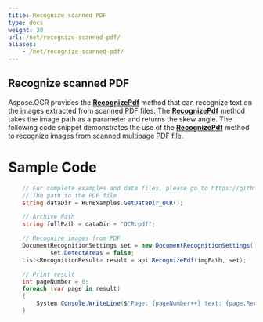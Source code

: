 ```yaml
---
title: Recognize scanned PDF
type: docs
weight: 30
url: /net/recognize-scanned-pdf/
aliases:
    - /net/recognize-scanned-pdf/
---
```


## Recognize scanned PDF

Aspose.OCR provides the [**RecognizePdf**](https://apireference.aspose.com/ocr/net/aspose.ocr.asposeocr/calculateskew/methods/1) method that can recognize text on the images extracted from scanned PDF files. The [**RecognizePdf**](https://apireference.aspose.com/ocr/net/aspose.ocr.asposeocr/calculateskew/methods/1) method takes the image path as a parameter and returns the skew angle. 
The following code snippet demonstrates the use of the [**RecognizePdf**](https://apireference.aspose.com/ocr/net/aspose.ocr.asposeocr/calculateskew/methods/1) method to recognize images from scanned multipage PDF file.

# Sample Code 

```csharp
	// For complete examples and data files, please go to https://github.com/aspose-ocr/Aspose.OCR-for-.NET
	// The path to the PDF file
	string dataDir = RunExamples.GetDataDir_OCR();

	// Archive Path
	string fullPath = dataDir + "OCR.pdf";

	// Recognize images from PDF           
	DocumentRecognitionSettings set = new DocumentRecognitionSettings();
            set.DetectAreas = false;
    List<RecognitionResult> result = api.RecognizePdf(imgPath, set);

	// Print result
	int pageNumber = 0;
    foreach (var page in result)
    {                
        System.Console.WriteLine($"Page: {pageNumber++} text: {page.RecognitionText}");
    }
```

